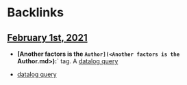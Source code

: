 
# Backlinks
## [February 1st, 2021](<February 1st, 2021.md>)
- **[Another factors is the `Author](<Another factors is the `Author.md>):**` tag. A [datalog query](<datalog query.md>)

- [datalog query](<datalog query.md>)

